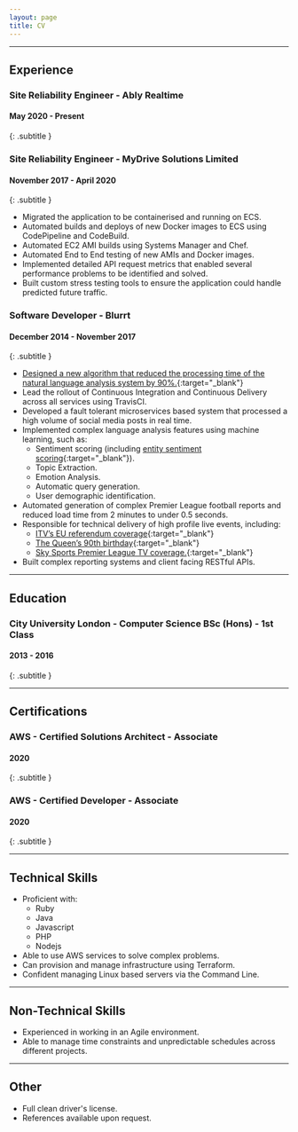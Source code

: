 ```yaml
---
layout: page
title: CV
---
```


***

## Experience

### Site Reliability Engineer - Ably Realtime

#### May 2020 - Present
{: .subtitle }


### Site Reliability Engineer - MyDrive Solutions Limited

#### November 2017 - April 2020
{: .subtitle }


* Migrated the application to be containerised and running on ECS.
* Automated builds and deploys of new Docker images to ECS using CodePipeline and CodeBuild.
* Automated EC2 AMI builds using Systems Manager and Chef.
* Automated End to End testing of new AMIs and Docker images.
* Implemented detailed API request metrics that enabled several performance problems to be identified and solved.
* Built custom stress testing tools to ensure the application could handle predicted future traffic.


### Software Developer - Blurrt

#### December 2014 - November 2017
{: .subtitle }


* [Designed a new algorithm that reduced the processing time of the natural language analysis system by 90%.](/a-better-search-algorithm-for-nlp/){:target="_blank"}
* Lead the rollout of Continuous Integration and Continuous Delivery across all services using TravisCI.
* Developed a fault tolerant microservices based system that processed a high volume of social media posts in real time.
* Implemented complex language analysis features using machine learning, such as:
  * Sentiment scoring (including [entity sentiment scoring](/entity-sentiment-scoring/){:target="_blank"}).
  * Topic Extraction.
  * Emotion Analysis.
  * Automatic query generation.
  * User demographic identification.
* Automated generation of complex Premier League football reports and reduced load time from 2 minutes to under 0.5 seconds.
* Responsible for technical delivery of high profile live events, including:
  * [ITV’s EU referendum coverage](/itv-euref/){:target="_blank"}
  * [The Queen’s 90th birthday](/q90/){:target="_blank"}
  * [Sky Sports Premier League TV coverage.](/social-team-of-the-week/){:target="_blank"}
* Built complex reporting systems and client facing RESTful APIs.


***

## Education

### City University London - Computer Science BSc (Hons) - 1st Class

#### 2013 - 2016
{: .subtitle }


***

## Certifications

### AWS - Certified Solutions Architect - Associate

#### 2020
{: .subtitle }


### AWS - Certified Developer - Associate

#### 2020
{: .subtitle }


***

## Technical Skills
* Proficient with:
  * Ruby
  * Java
  * Javascript
  * PHP
  * Nodejs
* Able to use AWS services to solve complex problems.
* Can provision and manage infrastructure using Terraform.
* Confident managing Linux based servers via the Command Line.

***

## Non-Technical Skills
* Experienced in working in an Agile environment.
* Able to manage time constraints and unpredictable schedules across different projects.

***


## Other

* Full clean driver's license.
* References available upon request.
